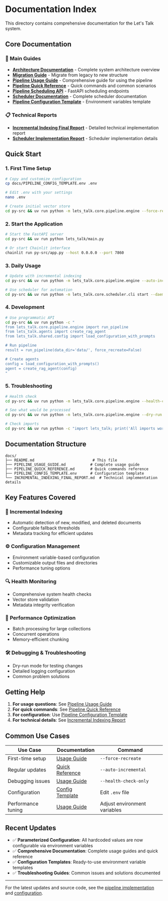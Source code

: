 # Documentation Index

This directory contains comprehensive documentation for the Let's Talk system.

## Core Documentation

### 📖 Main Guides

- **[Architecture Documentation](ARCHITECTURE.md)** - Complete system architecture overview
- **[Migration Guide](MIGRATION_GUIDE.md)** - Migrate from legacy to new structure
- **[Pipeline Usage Guide](PIPELINE_USAGE_GUIDE.md)** - Comprehensive guide for using the pipeline
- **[Pipeline Quick Reference](PIPELINE_QUICK_REFERENCE.md)** - Quick commands and common scenarios
- **[Pipeline Scheduling API](PIPELINE_SCHEDULING_API.md)** - FastAPI scheduling endpoints
- **[Scheduler Documentation](SCHEDULER.md)** - Complete scheduler documentation
- **[Pipeline Configuration Template](PIPELINE_CONFIG_TEMPLATE.env)** - Environment variables template

### 📋 Technical Reports

- **[Incremental Indexing Final Report](INCREMENTAL_INDEXING_FINAL_REPORT.md)** - Detailed technical implementation report
- **[Scheduler Implementation Report](SCHEDULER_IMPLEMENTATION_REPORT.md)** - Scheduler implementation details

## Quick Start

### 1. First Time Setup

```bash
# Copy and customize configuration
cp docs/PIPELINE_CONFIG_TEMPLATE.env .env

# Edit .env with your settings
nano .env

# Create initial vector store
cd py-src && uv run python -m lets_talk.core.pipeline.engine --force-recreate
```

### 2. Start the Application

```bash
# Start the FastAPI server
cd py-src && uv run python lets_talk/main.py

# Or start Chainlit interface
chainlit run py-src/app.py --host 0.0.0.0 --port 7860
```

### 3. Daily Usage

```bash
# Update with incremental indexing
cd py-src && uv run python -m lets_talk.core.pipeline.engine --auto-incremental

# Use scheduler for automation
cd py-src && uv run python -m lets_talk.core.scheduler.cli start --daemon
```

### 4. Development

```bash
# Use programmatic API
cd py-src && uv run python -c "
from lets_talk.core.pipeline.engine import run_pipeline
from lets_talk.agents import create_rag_agent
from lets_talk.shared.config import load_configuration_with_prompts

# Run pipeline
result = run_pipeline(data_dir='data/', force_recreate=False)

# Create agents
config = load_configuration_with_prompts()
agent = create_rag_agent(config)
"
```

### 5. Troubleshooting

```bash
# Health check
cd py-src && uv run python -m lets_talk.core.pipeline.engine --health-check-only

# See what would be processed
cd py-src && uv run python -m lets_talk.core.pipeline.engine --dry-run --incremental

# Check imports
cd py-src && uv run python -c "import lets_talk; print('All imports working')"
```

## Documentation Structure

```
docs/
├── README.md                          # This file
├── PIPELINE_USAGE_GUIDE.md           # Complete usage guide
├── PIPELINE_QUICK_REFERENCE.md       # Quick commands reference
├── PIPELINE_CONFIG_TEMPLATE.env      # Configuration template
└── INCREMENTAL_INDEXING_FINAL_REPORT.md  # Technical implementation details
```

## Key Features Covered

### 🔄 **Incremental Indexing**
- Automatic detection of new, modified, and deleted documents
- Configurable fallback thresholds
- Metadata tracking for efficient updates

### ⚙️ **Configuration Management**
- Environment variable-based configuration
- Customizable output files and directories
- Performance tuning options

### 🔍 **Health Monitoring**
- Comprehensive system health checks
- Vector store validation
- Metadata integrity verification

### 🚀 **Performance Optimization**
- Batch processing for large collections
- Concurrent operations
- Memory-efficient chunking

### 🛠️ **Debugging & Troubleshooting**
- Dry-run mode for testing changes
- Detailed logging configuration
- Common problem solutions

## Getting Help

1. **For usage questions**: See [Pipeline Usage Guide](PIPELINE_USAGE_GUIDE.md)
2. **For quick commands**: See [Pipeline Quick Reference](PIPELINE_QUICK_REFERENCE.md)
3. **For configuration**: Use [Pipeline Configuration Template](PIPELINE_CONFIG_TEMPLATE.env)
4. **For technical details**: See [Incremental Indexing Report](INCREMENTAL_INDEXING_FINAL_REPORT.md)

## Common Use Cases

| Use Case | Documentation | Command |
|----------|---------------|---------|
| First-time setup | [Usage Guide](PIPELINE_USAGE_GUIDE.md#quick-start) | `--force-recreate` |
| Regular updates | [Quick Reference](PIPELINE_QUICK_REFERENCE.md#daily-operations) | `--auto-incremental` |
| Debugging issues | [Usage Guide](PIPELINE_USAGE_GUIDE.md#troubleshooting) | `--health-check-only` |
| Configuration | [Config Template](PIPELINE_CONFIG_TEMPLATE.env) | Edit `.env` file |
| Performance tuning | [Usage Guide](PIPELINE_USAGE_GUIDE.md#performance-optimization) | Adjust environment variables |

## Recent Updates

- ✅ **Parameterized Configuration**: All hardcoded values are now configurable via environment variables
- ✅ **Comprehensive Documentation**: Complete usage guides and quick reference
- ✅ **Configuration Templates**: Ready-to-use environment variable templates
- ✅ **Troubleshooting Guides**: Common issues and solutions documented

---

For the latest updates and source code, see the [pipeline implementation](../py-src/lets_talk/pipeline.py) and [configuration](../py-src/lets_talk/config.py).
